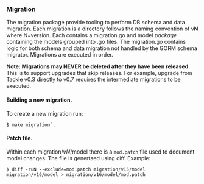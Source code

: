 ### Migration

The migration package provide tooling to perform DB schema and data migration.
Each migration is a directory follows the naming convention of v**N** where N=version.
Each contains a migration.go and model _package_ containing the models grouped into .go files.
The migration.go contains logic for both schema and data migration not handled by the GORM
schema migrator. Migrations are executed in order.

**Note: Migrations may NEVER be deleted after they have been released.** This is to support
upgrades that skip releases. For example, upgrade from Tackle v0.3 directly to v0.7
requires the intermediate migrations to be executed.

#### Building a new migration.

To create a new migration run:
```
$ make migration`.
```

#### Patch file.

Within each migration/_vN_/model there is a `mod.patch` file used to document model changes.
The file is genertaed using diff.
Example:

```
$ diff -ruN --exclude=mod.patch migration/v15/model migration/v16/model > migration/v16/model/mod.patch
```
